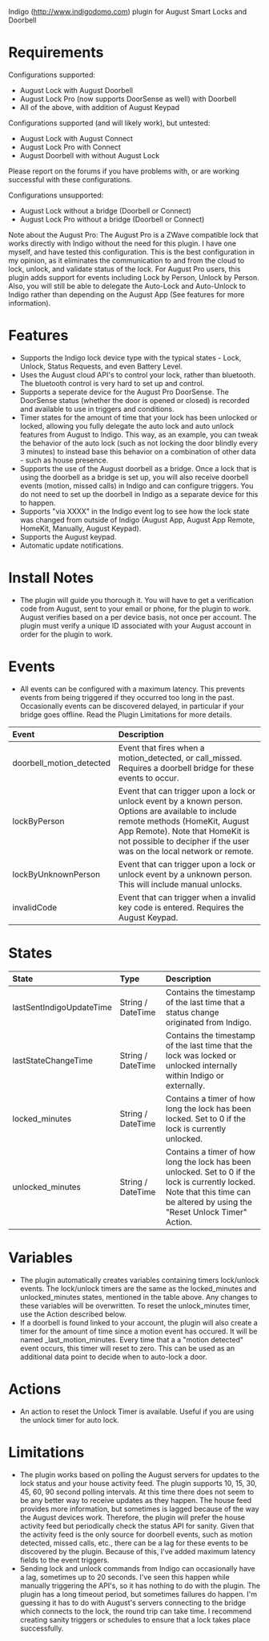 Indigo (http://www.indigodomo.com) plugin for August Smart Locks and Doorbell

# Requirements #

Configurations supported:
* August Lock with August Doorbell
* August Lock Pro (now supports DoorSense as well) with Doorbell 
* All of the above, with addition of August Keypad

Configurations supported (and will likely work), but untested:
* August Lock with August Connect
* August Lock Pro with Connect
* August Doorbell with without August Lock

Please report on the forums if you have problems with, or are working successful with these configurations.

Configurations unsupported:
* August Lock without a bridge (Doorbell or Connect)
* August Lock Pro without a bridge (Doorbell or Connect)

Note about the August Pro: The August Pro is a ZWave compatible lock that works directly with Indigo without the need for this plugin.  I have one myself, and have tested this configuration.  This is the best configuration in my opinion, as it eliminates the communication to and from the cloud to lock, unlock, and validate status of the lock.  For August Pro users, this plugin adds support for events including Lock by Person, Unlock by Person.  Also, you will still be able to delegate the Auto-Lock and Auto-Unlock to Indigo rather than depending on the August App (See features for more information).

# Features #
* Supports the Indigo lock device type with the typical states - Lock, Unlock, Status Requests, and even Battery Level.  
* Uses the August cloud API's to control your lock, rather than bluetooth.  The bluetooth control is very hard to set up and control.
* Supports a seperate device for the August Pro DoorSense.  The DoorSense status (whether the door is opened or closed) is recorded and available to use in triggers and conditions.
* Timer states for the amount of time that your lock has been unlocked or locked, allowing you fully delegate the auto lock and auto unlock features from August to Indigo.  This way, as an example, you can tweak the behavior of the auto lock (such as not locking the door blindly every 3 minutes) to instead base this behavior on a combination of other data - such as house presence.
* Supports the use of the August doorbell as a bridge.  Once a lock that is using the doorbell as a bridge is set up, you will also receive doorbell events (motion, missed calls) in Indigo and can configure triggers.  You do not need to set up the doorbell in Indigo as a separate device for this to happen.
* Supports "via XXXX" in the Indigo event log to see how the lock state was changed from outside of Indigo (August App, August App Remote, HomeKit, Manually, August Keypad).
* Supports the August keypad.
* Automatic update notifications.

# Install Notes #
* The plugin will guide you thorough it.  You will have to get a verification code from August, sent to your email or phone, for the plugin to work.  August verifies based on a per device basis, not once per account.  The plugin must verify a unique ID associated with your August account in order for the plugin to work.

# Events #
* All events can be configured with a maximum latency.  This prevents events from being triggered if they occurred too long in the past.  Occasionally events can be discovered delayed, in particular if your bridge goes offline.  Read the Plugin Limitations for more details.

| Event                | Description                                                                                                                                                                                                                  |
|:---------------------|:-----------------------------------------------------------------------------------------------------------------------------------------------------------------------------------------------------------------------------|
| doorbell_motion_detected       | Event that fires when a motion_detected, or call_missed.  Requires a doorbell bridge for these events to occur.                                                                                       |
| lockByPerson       | Event that can trigger upon a lock or unlock event by a known person.  Options are available to include remote methods (HomeKit, August App Remote).  Note that HomeKit is not possible to decipher if the user was on the local network or remote.                                                                                       |
| lockByUnknownPerson       | Event that can trigger upon a lock or unlock event by a unknown person.  This will include manual unlocks.                                                                                       |
| invalidCode       | Event that can trigger when a invalid key code is entered.  Requires the August Keypad.                                                                                       |

# States #

| State                | Type    | Description                                                                                                                                                                                                                  |
|:---------------------|:--------|:-----------------------------------------------------------------------------------------------------------------------------------------------------------------------------------------------------------------------------|
| lastSentIndigoUpdateTime       | String / DateTime  | Contains the timestamp of the last time that a status change originated from Indigo.                                                                                       |
| lastStateChangeTime       | String / DateTime  | Contains the timestamp of the last time that the lock was locked or unlocked internally within Indigo or externally.                                                                                       |
| locked_minutes       | String / DateTime  | Contains a timer of how long the lock has been locked.  Set to 0 if the lock is currently unlocked.                                                                                       |
| unlocked_minutes       | String / DateTime  | Contains a timer of how long the lock has been unlocked.  Set to 0 if the lock is currently locked.  Note that this time can be altered by using the "Reset Unlock Timer" Action.                                                                                       |

# Variables #
* The plugin automatically creates variables containing timers lock/unlock events.  The lock/unlock timers are the same as the locked_minutes and unlocked_minutes states, mentioned in the table above.  Any changes to these variables will be overwritten.  To reset the unlock_minutes timer, use the Action described below.
* If a doorbell is found linked to your account, the plugin will also create a timer for the amount of time since a motion event has occured.  It will be named <HOUSE NAME>_last_motion_minutes.  Every time that a a "motion detected" event occurs, this timer will reset to zero.  This can be used as an additional data point to decide when to auto-lock a door.

# Actions #
* An action to reset the Unlock Timer is available.  Useful if you are using the unlock timer for auto lock.

# Limitations #
* The plugin works based on polling the August servers for updates to the lock status and your house activity feed.  The plugin supports 10, 15, 30, 45, 60, 90 second polling intervals.  At this time there does not seem to be any better way to receive updates as they happen.  The house feed provides more information, but sometimes is lagged because of the way the August devices work.  Therefore, the plugin will prefer the house activity feed but periodically check the status API for sanity.  Given that the activity feed is the only source for doorbell events, such as motion detected, missed calls, etc., there can be a lag for these events to be discovered by the plugin.  Because of this, I've added maximum latency fields to the event triggers.
* Sending lock and unlock commands from Indigo can occasionally have a lag, sometimes up to 20 seconds.  I've seen this happen while manually triggering the API's, so it has nothing to do with the plugin.  The plugin has a long timeout period, but sometimes failures do happen.  I'm guessing it has to do with August's servers connecting to the bridge which connects to the lock, the round trip can take time.  I recommend creating sanity triggers or schedules to ensure that a lock takes place successfully.
